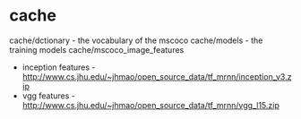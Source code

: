 # cache

cache/dctionary - the vocabulary of the mscoco
cache/models - the training models
cache/mscoco_image_features
* inception features - http://www.cs.jhu.edu/~jhmao/open_source_data/tf_mrnn/inception_v3.zip
* vgg features - http://www.cs.jhu.edu/~jhmao/open_source_data/tf_mrnn/vgg_l15.zip

